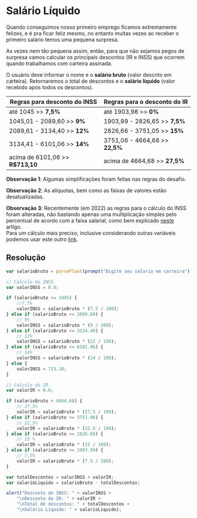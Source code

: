 # Salário Líquido

Quando conseguimos nosso primeiro emprego ficamos extremamente felizes, e é pra ficar feliz mesmo, no entanto muitas vezes ao receber o primeiro salário temos uma pequena surpresa.

As vezes nem tão pequena assim, então, para que não sejamos pegos de surpresa vamos calcular os principais descontos (IR e INSS) que ocorrem quando trabalhamos com carteira assinada.

O usuário deve informar o nome e o **salário bruto** (valor descrito em carteira). Retornaremos o total de descontos e o **salário líquido** (valor recebido após todos os descontos).

| Regras para desconto do INSS     | Regras para o desconto do IR    |
|----------------------------------|---------------------------------|
| até 1045 >> **7,5%**             | até 1903,98 >> **0%**           |
| 1045,01 - 2089,60 >> **9%**      | 1903,99 - 2826,65 >> **7,5%**   |
| 2089,61 - 3134,40 >> **12%**     | 2826,66 - 3751,05 >> **15%**    |
| 3134,41 - 6101,06 >> **14%**     | 3751,06 - 4664,68 >> **22,5%**  |
| acima de 6101,06 >> **R$713,10** | acima de 4664,68 >> **27,5%**   |

**Observação 1**: Algumas simplificações foram feitas nas regras do desafio.

**Observação 2**: As alíquotas, bem como as faixas de valores estão desatualizadas.  

**Observação 3**: Recentemente (em 2022) as regras para o cálculo do INSS foram alteradas, não bastando apenas uma multiplicação simples pelo percentual de acordo com a faixa salarial, como bem explicado [neste](https://www.contabilizei.com.br/contabilidade-online/desconto-inss/) artigo.  
Para um cálculo mais preciso, inclusive considerando outras variáveis podemos usar este outro [link](https://www.calculadorafacil.com.br/trabalhista/calculo-salario-liquido).

## Resolução

```javascript
var salarioBruto = parseFloat(prompt("Digite seu salario em carteira"));

// Calculo do INSS
var valorINSS = 0.0;

if (salarioBruto <= 1045) {
    //7,5% 
    valorINSS = salarioBruto * (7.5 / 100);
} else if (salarioBruto <= 2089.60) {
    // 9%
    valorINSS = salarioBruto * (9 / 100);
} else if (salarioBruto <= 3134.40) {
    // 12%
    valorINSS = salarioBruto * (12 / 100);
} else if (salarioBruto <= 6101.06) {
    // 14%
    valorINSS = salarioBruto * (14 / 100);
} else {
    valorINSS = 713.10;
}

// Calculo do IR
var valorIR = 0.0;

if (salarioBruto > 4664.68) {
    // 27,5%
    valorIR = salarioBruto * (27.5 / 100);
} else if (salarioBruto >= 3751.06) {
    // 22,5%
    valorIR = salarioBruto * (22.5 / 100);
} else if (salarioBruto >= 2826.66) {
    // 15 %
    valorIR = salarioBruto * (15 / 100);
} else if (salarioBruto >= 1903.99) {
    // 7,5%
    valorIR = salarioBruto * (7.5 / 100);
}

var totalDescontos = valorINSS + valorIR;
var salarioLiquido = salarioBruto - totalDescontos;

alert("Desconto de INSS: " + valorINSS +
    "\nDesconto de IR: " + valorIR +
    "\nTotal de descontos: " + totalDescontos +
    "\nSalário Líquido: " + salarioLiquido);
```